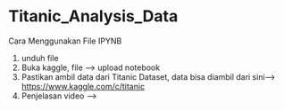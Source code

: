 # Titanic_Analysis_Data
Cara Menggunakan File IPYNB
1. unduh file
2. Buka kaggle, file --> upload notebook
3. Pastikan ambil data dari Titanic Dataset, data bisa diambil dari sini--> https://www.kaggle.com/c/titanic
4. Penjelasan video -->
